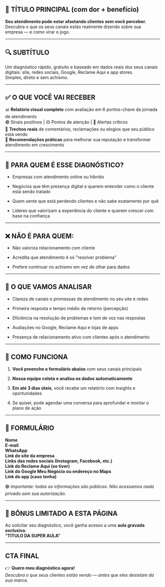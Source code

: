 ## **🧠 TÍTULO PRINCIPAL (com dor \+ benefício)**

**Seu atendimento pode estar afastando clientes sem você perceber.**  
 Descubra o que os seus canais estão realmente dizendo sobre sua empresa — e como virar o jogo.

---

## **🔍 SUBTÍTULO**

Um diagnóstico rápido, gratuito e baseado em dados reais dos seus canais digitais: site, redes sociais, Google, Reclame Aqui e app stores.  
 Simples, direto e sem achismo.

---

## **✅ O QUE VOCÊ VAI RECEBER**

📊 **Relatório visual completo** com avaliação em 6 pontos-chave da jornada de atendimento  
 🟢 Sinais positivos | 🟡 Pontos de atenção | 🔴 Alertas críticos  
 💬 **Trechos reais** de comentários, reclamações ou elogios que seu público está vendo  
 🎯 **Recomendações práticas** para melhorar sua reputação e transformar atendimento em crescimento

---

## **🚨 PARA QUEM É ESSE DIAGNÓSTICO?**

* Empresas com atendimento online ou híbrido

* Negócios que têm presença digital e querem entender como o cliente está sendo tratado

* Quem sente que está perdendo clientes e não sabe exatamente por quê

* Líderes que valorizam a experiência do cliente e querem crescer com base na confiança

---

## **❌ NÃO É PARA QUEM:**

* Não valoriza relacionamento com cliente

* Acredita que atendimento é só "resolver problema"

* Prefere continuar no achismo em vez de olhar para dados

---

## **🔦 O QUE VAMOS ANALISAR**

* Clareza de canais e promessas de atendimento no seu site e redes

* Primeira resposta e tempo médio de retorno (percepção)

* Eficiência na resolução de problemas e tom de voz nas respostas

* Avaliações no Google, Reclame Aqui e lojas de apps

* Presença de relacionamento ativo com clientes após o atendimento

---

## **🧭 COMO FUNCIONA**

1. **Você preenche o formulário abaixo** com seus canais principais

2. **Nossa equipe coleta e analisa os dados automaticamente**

3. **Em até 3 dias úteis**, você recebe um relatório com insights e oportunidades

4. Se quiser, pode agendar uma conversa para aprofundar e montar o plano de ação

---

## **📩 FORMULÁRIO**

**Nome**  
 **E-mail**  
 **WhatsApp**  
 **Link do site da empresa**  
 **Links das redes sociais (Instagram, Facebook, etc.)**  
 **Link do Reclame Aqui (se tiver)**  
 **Link do Google Meu Negócio ou endereço no Maps**  
 **Link do app (caso tenha)**

🟢 *Importante: todas as informações são públicas. Não acessamos nada privado sem sua autorização.*

---

## **🎁 BÔNUS LIMITADO A ESTA PÁGINA**

Ao solicitar seu diagnóstico, você ganha acesso a uma **aula gravada exclusiva**:  
 **“TITULO DA SUPER AULA”**

---

## **CTA FINAL**

👉 **Quero meu diagnóstico agora\!**  
 *Descubra o que seus clientes estão vendo — antes que eles desistam da sua marca.*

